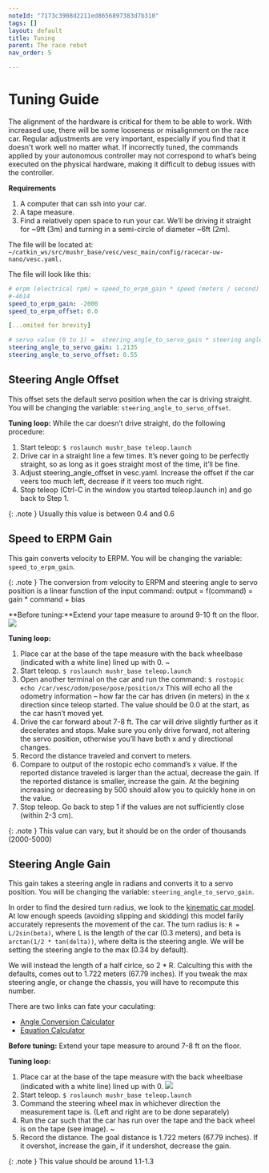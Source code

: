 ```yaml
---
noteId: "7173c3908d2211ed8656897383d7b310"
tags: []
layout: default
title: Tuning
parent: The race rebot
nav_order: 5

---
```


# Tuning Guide
The alignment of the hardware is critical for them to be able to work. With increased use, there will be some looseness or misalignment on the race car. Regular adjustments are very important, especially if you find that it doesn't work well no matter what. If incorrectly tuned, the commands applied by your autonomous controller may not correspond to what’s being executed on the physical hardware, making it difficult to debug issues with the controller.

**Requirements**
1. A computer that can ssh into your car.
2. A tape measure.
3. Find a relatively open space to run your car. We’ll be driving it straight for ~9ft (3m) and turning in a semi-circle of diameter ~6ft (2m).

The file will be located at:
``` ~/catkin_ws/src/mushr_base/vesc/vesc_main/config/racecar-uw-nano/vesc.yaml. ```

The file will look like this:

```yaml
# erpm (electrical rpm) = speed_to_erpm_gain * speed (meters / second) + speed_to_erpm_offset
#-4614
speed_to_erpm_gain: -2000
speed_to_erpm_offset: 0.0

[...omited for brevity]

# servo value (0 to 1) =  steering_angle_to_servo_gain * steering angle (radians) + steering_angle_to_servo_offset
steering_angle_to_servo_gain: 1.2135
steering_angle_to_servo_offset: 0.55
```

## Steering Angle Offset
This offset sets the default servo position when the car is driving straight. You will be changing the variable: ```steering_angle_to_servo_offset```.

**Tuning loop:**
While the car doesn’t drive straight, do the following procedure:
1. Start teleop:
```$ roslaunch mushr_base teleop.launch```
2. Drive car in a straight line a few times. It’s never going to be perfectly straight, so as long as it goes straight most of the time, it’ll be fine.
3. Adjust steering_angle_offset in vesc.yaml. Increase the offset if the car veers too much left, decrease if it veers too much right.
4. Stop teleop (Ctrl-C in the window you started teleop.launch in) and go back to Step 1.

{: .note }
Usually this value is between 0.4 and 0.6

## Speed to ERPM Gain
This gain converts velocity to ERPM. You will be changing the variable: ```speed_to_erpm_gain```.

{: .note }
The conversion from velocity to ERPM and steering angle to servo position is a linear function of the input command:
output = f(command) = gain * command + bias

**Before tuning:**Extend your tape measure to around 9-10 ft on the floor.
![](../assets/images/start.jpg)

**Tuning loop:**
1. Place car at the base of the tape measure with the back wheelbase (indicated with a white line) lined up with 0.
~[](../assets/images/base_with_line.jpg)
2. Start teleop.
```$ roslaunch mushr_base teleop.launch```
3. Open another terminal on the car and run the command:
```$ rostopic echo /car/vesc/odom/pose/pose/position/x```
This will echo all the odometry information – how far the car has driven (in meters) in the x direction since teleop started. The value should be 0.0 at the start, as the car hasn’t moved yet.
4. Drive the car forward about 7-8 ft. The car will drive slightly further as it decelerates and stops. Make sure you only drive forward, not altering the servo position, otherwise you’ll have both x and y directional changes.
5. Record the distance traveled and convert to meters.
6. Compare to output of the rostopic echo command’s x value. If the reported distance traveled is larger than the actual, decrease the gain. If the reported distance is smaller, increase the gain. At the begining increasing or decreasing by 500 should allow you to quickly hone in on the value.
7. Stop teleop. Go back to step 1 if the values are not sufficiently close (within 2-3 cm).

{: .note }
This value can vary, but it should be on the order of thousands (2000-5000)

## Steering Angle Gain
This gain takes a steering angle in radians and converts it to a servo position. You will be changing the variable: ```steering_angle_to_servo_gain```.

In order to find the desired turn radius, we look to the [kinematic car model](https://github.com/prl-mushr/mushr/blob/master/mushr_description/kinematic_car_model.pdf). At low enough speeds (avoiding slipping and skidding) this model farily accurately represents the movement of the car. The turn radius is:
```R = L/2sin(beta)```,
where L is the length of the car (0.3 meters), and beta is ```arctan(1/2 * tan(delta))```, where delta is the steering angle. We will be setting the steering angle to the max (0.34 by default).

We will instead the length of a half cirlce, so 2 * R. Calculting this with the defaults, comes out to 1.722 meters (67.79 inches). If you tweak the max steering angle, or change the chassis, you will have to recompute this number.

There are two links can fate your caculating:
- [Angle Conversion Calculator](https://www.calculatorsoup.com/calculators/conversions/angle.php)
- [Equation Calculator](https://www.symbolab.com/solver/equation-calculator/%5Cfrac%7B0.44%7D%7B2%5Ccdot%20sin%5Cleft(arctan%5Cleft(%20%5Cfrac%7Btan%5Cleft(0.34%5Cright)%7D%7B2%7D%5Cright)%5Cright)%7D%5Ccdot2?or=input)


**Before tuning:**
Extend your tape measure to around 7-8 ft on the floor.

**Tuning loop:**
1. Place car at the base of the tape measure with the back wheelbase (indicated with a white line) lined up with 0.
![](../assets/images/start%20(1).jpg)
2. Start teleop.
```$ roslaunch mushr_base teleop.launch```
3. Command the steering wheel max in whichever direction the measurement tape is. (Left and right are to be done separately)
4. Run the car such that the car has run over the tape and the back wheel is on the tape (see image).
~[](../assets/images/end.jpg)
5. Record the distance. The goal distance is 1.722 meters (67.79 inches). If it overshot, increase the gain, if it undershot, decrease the gain.

{: .note }
This value should be around 1.1-1.3

